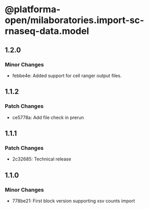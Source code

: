 # @platforma-open/milaboratories.import-sc-rnaseq-data.model

## 1.2.0

### Minor Changes

- febbe4e: Added support for cell ranger output files.

## 1.1.2

### Patch Changes

- ce5778a: Add file check in prerun

## 1.1.1

### Patch Changes

- 2c32685: Technical release

## 1.1.0

### Minor Changes

- 778be21: First block version supporting xsv counts import
